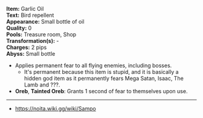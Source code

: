 **Item:** Garlic Oil
<br>
**Text:** Bird repellent
<br>
**Appearance:** Small bottle of oil
<br>
**Quality:** 0
<br>
**Pools:** Treasure room, Shop
<br>
**Transformation(s):** -
<br>
**Charges:** 2 pips
<br>
**Abyss:** Small bottle

- Applies permanent fear to all flying enemies, including bosses.
  - It's permanent because this item is stupid, and it is basically a hidden god item as it permanently fears Mega Satan, Isaac, The Lamb and ???.
- **Oreb**, **Tainted Oreb**: Grants 1 second of fear to themselves upon use.

---

- https://noita.wiki.gg/wiki/Sampo